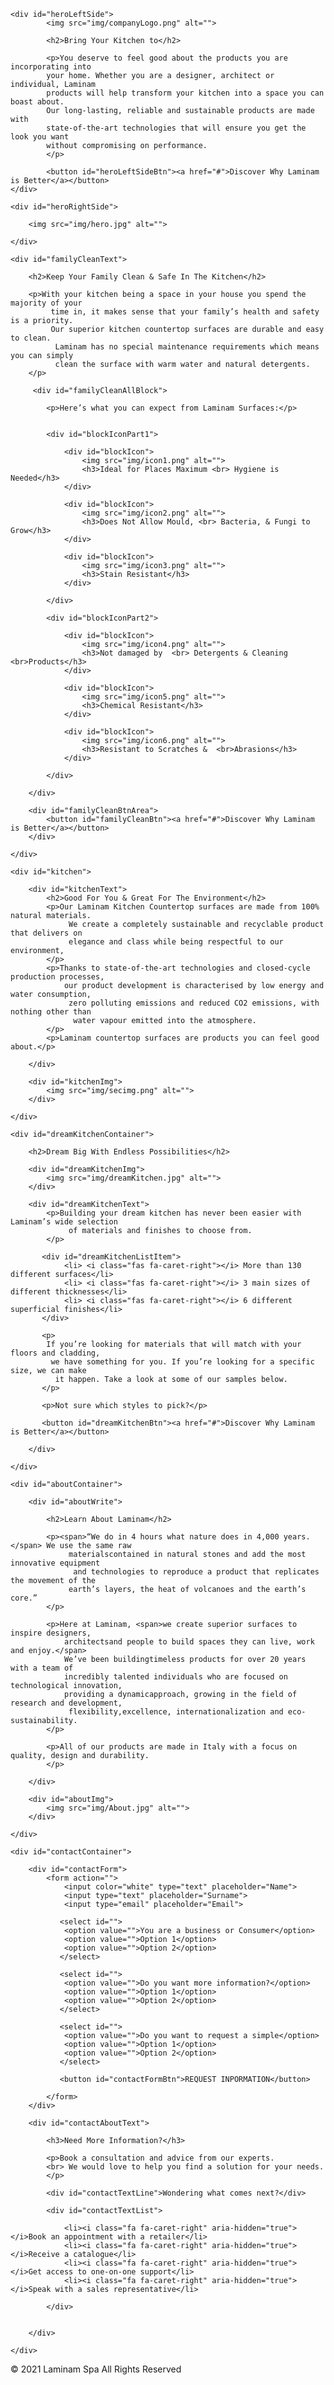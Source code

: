 <!DOCTYPE html>
<html lang="en">
<head>
    <meta charset="UTF-8">
    <meta http-equiv="X-UA-Compatible" content="IE=edge">
    <meta name="viewport" content="width=device-width, initial-scale=1.0">
    <title>Dhumketu</title>
    <link rel="stylesheet" href="css/all.min.css"/>
	<link rel="stylesheet" href="css/fontawesome.min.css"/>
    <link rel="stylesheet" href="style.css">
</head>
<body>

<section id="heroSection">

    <div id="heroLeftSide">
            <img src="img/companyLogo.png" alt="">

            <h2>Bring Your Kitchen to</h2>

            <p>You deserve to feel good about the products you are incorporating into
            your home. Whether you are a designer, architect or individual, Laminam
            products will help transform your kitchen into a space you can boast about.
            Our long-lasting, reliable and sustainable products are made with 
            state-of-the-art technologies that will ensure you get the look you want
            without compromising on performance.
            </p>

            <button id="heroLeftSideBtn"><a href="#">Discover Why Laminam is Better</a></button>
    </div>

    <div id="heroRightSide">

        <img src="img/hero.jpg" alt="">

    </div>

</section>




<section id="familyCleanSection">

    <div id="familyCleanText">

        <h2>Keep Your Family Clean & Safe In The Kitchen</h2>

        <p>With your kitchen being a space in your house you spend the majority of your
             time in, it makes sense that your family’s health and safety is a priority. 
             Our superior kitchen countertop surfaces are durable and easy to clean.
              Laminam has no special maintenance requirements which means you can simply 
              clean the surface with warm water and natural detergents.
        </p>

         <div id="familyCleanAllBlock">

            <p>Here’s what you can expect from Laminam Surfaces:</p>


            <div id="blockIconPart1">

                <div id="blockIcon">
                    <img src="img/icon1.png" alt="">
                    <h3>Ideal for Places Maximum <br> Hygiene is Needed</h3>
                </div> 
    
                <div id="blockIcon">
                    <img src="img/icon2.png" alt="">
                    <h3>Does Not Allow Mould, <br> Bacteria, & Fungi to Grow</h3>
                </div> 
    
                <div id="blockIcon">
                    <img src="img/icon3.png" alt="">
                    <h3>Stain Resistant</h3>
                </div>

            </div>
           
            <div id="blockIconPart2">

                <div id="blockIcon">
                    <img src="img/icon4.png" alt="">
                    <h3>Not damaged by  <br> Detergents & Cleaning  <br>Products</h3>
                </div>
    
                <div id="blockIcon">
                    <img src="img/icon5.png" alt="">
                    <h3>Chemical Resistant</h3>
                </div>
    
                <div id="blockIcon">
                    <img src="img/icon6.png" alt="">
                    <h3>Resistant to Scratches &  <br>Abrasions</h3>
                </div>

            </div>
            
        </div> 

        <div id="familyCleanBtnArea">
            <button id="familyCleanBtn"><a href="#">Discover Why Laminam is Better</a></button>
        </div>

    </div>


</section>


<section id="kitchenSection">

    <div id="kitchen">

        <div id="kitchenText">
            <h2>Good For You & Great For The Environment</h2>
            <p>Our Laminam Kitchen Countertop surfaces are made from 100% natural materials.
                 We create a completely sustainable and recyclable product that delivers on 
                 elegance and class while being respectful to our environment,
            </p>
            <p>Thanks to state-of-the-art technologies and closed-cycle production processes, 
                our product development is characterised by low energy and water consumption,
                 zero polluting emissions and reduced CO2 emissions, with nothing other than
                  water vapour emitted into the atmosphere.
            </p>
            <p>Laminam countertop surfaces are products you can feel good about.</p>
    
        </div>
    
        <div id="kitchenImg">
            <img src="img/secimg.png" alt="">
        </div>

    </div>


</section>


<section id="dreamKitchenSection">

    <div id="dreamKitchenContainer">

        <h2>Dream Big With Endless Possibilities</h2>

        <div id="dreamKitchenImg">
            <img src="img/dreamKitchen.jpg" alt="">
        </div>

        <div id="dreamKitchenText">
            <p>Building your dream kitchen has never been easier with Laminam’s wide selection
                 of materials and finishes to choose from.
            </p>

           <div id="dreamKitchenListItem">
                <li> <i class="fas fa-caret-right"></i> More than 130 different surfaces</li>
                <li> <i class="fas fa-caret-right"></i> 3 main sizes of different thicknesses</li>
                <li> <i class="fas fa-caret-right"></i> 6 different superficial finishes</li>
           </div>

           <p>
            If you’re looking for materials that will match with your floors and cladding,
             we have something for you. If you’re looking for a specific size, we can make
              it happen. Take a look at some of our samples below.
           </p>

           <p>Not sure which styles to pick?</p>

           <button id="dreamKitchenBtn"><a href="#">Discover Why Laminam is Better</a></button>

        </div>

    </div>



</section>


<section id="aboutSection">

    <div id="aboutContainer">

        <div id="aboutWrite"> 

            <h2>Learn About Laminam</h2>

            <p><span>“We do in 4 hours what nature does in 4,000 years.</span> We use the same raw
                 materialscontained in natural stones and add the most innovative equipment
                  and technologies to reproduce a product that replicates the movement of the 
                 earth’s layers, the heat of volcanoes and the earth’s core.”
            </p>

            <p>Here at Laminam, <span>we create superior surfaces to inspire designers, 
                architectsand people to build spaces they can live, work and enjoy.</span>
                We’ve been buildingtimeless products for over 20 years with a team of
                incredibly talented individuals who are focused on technological innovation,
                providing a dynamicapproach, growing in the field of research and development,
                 flexibility,excellence, internationalization and eco-sustainability.
            </p>

            <p>All of our products are made in Italy with a focus on quality, design and durability.
            </p>

        </div>

        <div id="aboutImg">
            <img src="img/About.jpg" alt="">
        </div>

    </div>

</section>  


<section id="contactSection">

    <div id="contactContainer">

        <div id="contactForm">
            <form action="">
                <input color="white" type="text" placeholder="Name">
                <input type="text" placeholder="Surname">
                <input type="email" placeholder="Email">
                
               <select id="">
                <option value="">You are a business or Consumer</option>
                <option value="">Option 1</option>
                <option value="">Option 2</option>
               </select>

               <select id="">
                <option value="">Do you want more information?</option>
                <option value="">Option 1</option>
                <option value="">Option 2</option>
               </select>

               <select id="">
                <option value="">Do you want to request a simple</option>
                <option value="">Option 1</option>
                <option value="">Option 2</option>
               </select>

               <button id="contactFormBtn">REQUEST INPORMATION</button>

            </form>
        </div>

        <div id="contactAboutText">

            <h3>Need More Information?</h3>

            <p>Book a consultation and advice from our experts.
            <br> We would love to help you find a solution for your needs.
            </p>

            <div id="contactTextLine">Wondering what comes next?</div>

            <div id="contactTextList">

                <li><i class="fa fa-caret-right" aria-hidden="true"></i>Book an appointment with a retailer</li>
                <li><i class="fa fa-caret-right" aria-hidden="true"></i>Receive a catalogue</li>
                <li><i class="fa fa-caret-right" aria-hidden="true"></i>Get access to one-on-one support</li>
                <li><i class="fa fa-caret-right" aria-hidden="true"></i>Speak with a sales representative</li>

            </div>


        </div>

    </div>


</section>


<footer>
    <p>© 2021 Laminam Spa All Rights Reserved</p>
</footer>

</body>
</html>

 
